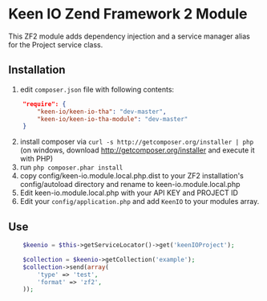 Keen IO Zend Framework 2 Module
===============================

This ZF2 module adds dependency injection and a service manager alias
for the Project service class.

Installation
------------
  1. edit `composer.json` file with following contents:
```json
    "require": {
        "keen-io/keen-io-tha": "dev-master",
        "keen-io/keen-io-tha-module": "dev-master"
    }
```

  2. install composer via `curl -s http://getcomposer.org/installer | php` (on windows, download
     http://getcomposer.org/installer and execute it with PHP)
  3. run `php composer.phar install`
  4. copy config/keen-io.module.local.php.dist to your ZF2 installation's config/autoload directory and rename to keen-io.module.local.php
  5. Edit keen-io.module.local.php with your API KEY and PROJECT ID
  6. Edit your ```config/application.php``` and add ```KeenIO``` to your modules array.

Use 
---
```php
    $keenio = $this->getServiceLocator()->get('keenIOProject');

    $collection = $keenio->getCollection('example');
    $collection->send(array(
        'type' => 'test',
        'format' => 'zf2',
    ));
```
